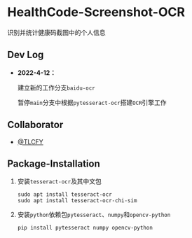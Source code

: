 # HealthCode-Screenshot-OCR

识别并统计健康码截图中的个人信息

## Dev Log

- **2022-4-12：**

  建立新的工作分支`baidu-ocr`

  暂停`main`分支中根据`pytesseract-ocr`搭建`OCR`引擎工作

## Collaborator

- [@TLCFY](https://github.com/TLCFY/)

## Package-Installation

1. 安装`tesseract-ocr`及其中文包

    ```shell
    sudo apt install tesseract-ocr
    sudo apt install tesseract-ocr-chi-sim
    ```

2. 安装`python`依赖包`pytesseract`、`numpy`和`opencv-python`

    ```shell
    pip install pytesseract numpy opencv-python
    ```





